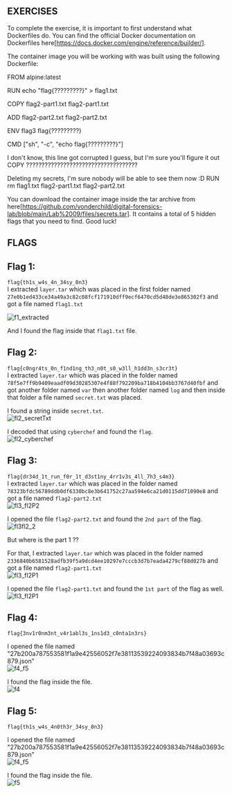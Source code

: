 ##  EXERCISES 
To complete the exercise, it is important to first understand what Dockerfiles do. You can find the official Docker documentation on Dockerfiles here[https://docs.docker.com/engine/reference/builder/].

The container image you will be working with was built using the following Dockerfile:

FROM alpine:latest

RUN echo "flag{?????????}" > flag1.txt

COPY flag2-part1.txt flag2-part1.txt

ADD flag2-part2.txt flag2-part2.txt

ENV flag3 flag{?????????}

CMD ["sh", "-c", "echo flag{?????????}"]

 I don't know, this line got corrupted I guess, but I'm sure you'll figure it out
COPY ????????????????????????????????????

 Deleting my secrets, I'm sure nobody will be able to see them now :D
RUN rm flag1.txt flag2-part1.txt flag2-part2.txt

You can download the container image inside the tar archive from here[https://github.com/vonderchild/digital-forensics-lab/blob/main/Lab%2009/files/secrets.tar]. It contains a total of 5 hidden flags that you need to find. Good luck!



## FLAGS 


## Flag 1:
`flag{th1s_w4s_4n_34sy_0n3}`   
I extracted `layer.tar` which was placed in the first folder named `27e0b1ed433ce34a49a3c82c08fcf171910dff9ecf6470cd5d48de3e865302f3` and got a file named `flag1.txt`   

![f1_extracted](https://user-images.githubusercontent.com/123714177/235437515-ca23ada3-1c60-4940-8535-a0e59abd647e.png)    

And I found the flag inside that `flag1.txt` file.


## Flag 2:
`flag{c0ngr4ts_0n_f1nd1ng_th3_n0t_s0_w3ll_h1dd3n_s3cr3t}`   
I extracted `layer.tar` which was placed in the folder named `78f5e7ff9b9409eaadf09d30285307e4f88f792209ba718b4104bb3767d40fbf` and got another folder named `var` then another folder named `log` and then inside that folder a file named `secret.txt` was placed.    


I found a string inside `secret.txt`.    
![fl2_secretTxt](https://user-images.githubusercontent.com/123714177/235438926-b242cdb7-2909-4aa2-a423-e981712cd39d.png)   

I decoded that using `cyberchef` and found the `flag`.    
![fl2_cyberchef](https://user-images.githubusercontent.com/123714177/235439182-df811f2f-502e-455f-bbac-6930904ed150.png)     



## Flag 3:
`flag{dr34d_1t_run_f0r_1t_d3st1ny_4rr1v3s_4ll_7h3_s4m3}`    
I extracted `layer.tar` which was placed in the folder named `78323bfdc56789ddb0df6330bc8e3b641752c27aa594e6ca21d0115dd71090e8` and got a file named `flag2-part2.txt`   
![fl3_fl2P2](https://user-images.githubusercontent.com/123714177/235440346-28bc12f5-f3e1-4af6-93f5-65025b42369b.png)


I opened the file `flag2-part2.txt` and found the `2nd part` of the flag.    
![fl3fl2_2](https://user-images.githubusercontent.com/123714177/235440592-6c33e239-f165-4929-afc7-deb94adb8190.png)    


But where is the part 1 ??   

For that, I extracted `layer.tar` which was placed in the folder named `2336840b6581528adfb39f5a9dcd4ee10297e7cccb3d7b7eada4279cf88d027b` and got a file named `flag2-part1.txt`  
![fl3_fl2P1](https://user-images.githubusercontent.com/123714177/235440355-e164b3a5-892b-4204-a8d5-a88c5c0b6eac.png)      


I opened the file `flag2-part1.txt` and found the `1st part` of the flag as well.    
![fl3_fl2P1](https://user-images.githubusercontent.com/123714177/235440635-d4fca7b3-ea26-421c-b335-4a1dbab2f02c.png)    


## Flag 4:
`flag{3nv1r0nm3nt_v4r1abl3s_1ns1d3_c0nta1n3rs}`  

I opened the file named "27b200a787553581f1a9e42556052f7e38113539224093834b7f48a03693c879.json"     
![f4_f5](https://github.com/anasAnonymous/Digital-Forensics/assets/123714177/47eedf94-efd4-44c6-9701-62df88628ba5)    

I found the flag inside the file.   
![f4](https://github.com/anasAnonymous/Digital-Forensics/assets/123714177/419914d8-903e-4223-aa1d-b76af7915869)    


## Flag 5:
`flag{th1s_w4s_4n0th3r_34sy_0n3}`   

I opened the file named "27b200a787553581f1a9e42556052f7e38113539224093834b7f48a03693c879.json"    
![f4_f5](https://github.com/anasAnonymous/Digital-Forensics/assets/123714177/47eedf94-efd4-44c6-9701-62df88628ba5)    

I found the flag inside the file.   
![f5](https://github.com/anasAnonymous/Digital-Forensics/assets/123714177/96d61ec0-2d5f-4807-b035-758389aabefa)

